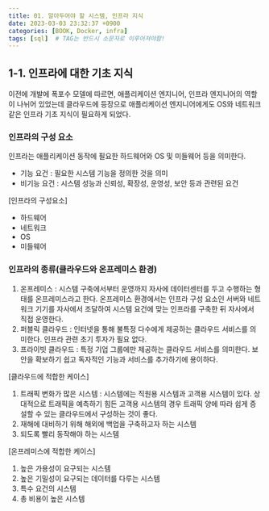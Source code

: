 ```yaml
---
title: 01. 알아두어야 할 시스템, 인프라 지식
date: 2023-03-03 23:32:37 +0900
categories: [BOOK, Docker, infra]
tags: [sql]  # TAG는 반드시 소문자로 이루어져야함!
---
```


## 1-1. 인프라에 대한 기초 지식
이전에 개발에 폭포수 모델에 따르면, 애플리케이션 엔지니어, 인프라 엔지니어의 역할이 나뉘어 있었는데 클라우드에 등장으로 애플리케이션 엔지니어에게도 OS와 네트워크 같은 인프라 기초 지식이 필요하게 되었다.

### 인프라의 구성 요소
인프라는 애플리케이션 동작에 필요한 하드웨어와 OS 및 미들웨어 등을 의미한다.

* 기능 요건 : 필요한 시스템 기능을 정의한 것을 의미
* 비기능 요건 : 시스템 성능과 신뢰성, 확장성, 운영성, 보안 등과 관련된 요건

[인프라의 구성요소]
* 하드웨어
* 네트워크
* OS
* 미들웨어

### 인프라의 종류(클라우드와 온프레미스 환경)
1. 온프레미스 : 시스템 구축에서부터 운영까지 자사에 데이터센터를 두고 수행하는 형태를 온프레미스라고 한다. 온프레미스 환경에서는 인프라 구성 요소인 서버와 네트워크 기기를 자사에서 조달하여 시스템 요건에 맞는 인프라를 구축한 뒤 자사에서 직접 운영한다.
2. 퍼블릭 클라우드 : 인터넷을 통해 불특정 다수에게 제공하는 클라우드 서비스를 의미한다. 인프라 관련 초기 투자가 필요 없다.
3. 프라이빗 클라우드 : 특정 기업 그룹에만 제공하는 클라우드 서비스를 의미한다. 보안을 확보하기 쉽고 독자적인 기능과 서비스를 추가하기에 용이하다.

[클라우드에 적합한 케이스]
1. 트래픽 변화가 많은 시스템 : 시스템에는 직원용 시스템과 고객용 시스템이 있다. 상대적으로 트래픽을 예측하기 힘든 고객용 시스템의 경우 트래픽 양에 따라 쉽게 증설할 수 있는 클라우드에서 구성하는 것이 좋다.
2. 재해에 대비하기 위해 해외에 백업을 구축하고자 하는 시스템
3. 되도록 빨리 동작해야 하는 시스템

[온프레미스에 적합한 케이스]
1. 높은 가용성이 요구되는 시스템
2. 높은 기밀성이 요구되는 데이터를 다루는 시스템
3. 특수 요건의 시스템
4. 총 비용이 높은 시스템
